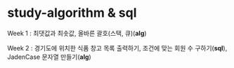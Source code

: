 # study-algorithm & sql

Week 1 : 최댓값과 최솟값, 올바른 괄호(스택, 큐)(**alg**)

Week 2 : 경기도에 위치한 식품 창고 목록 출력하기, 조건에 맞는 회원 수 구하기(**sql**), JadenCase 문자열 만들기(**alg**)
